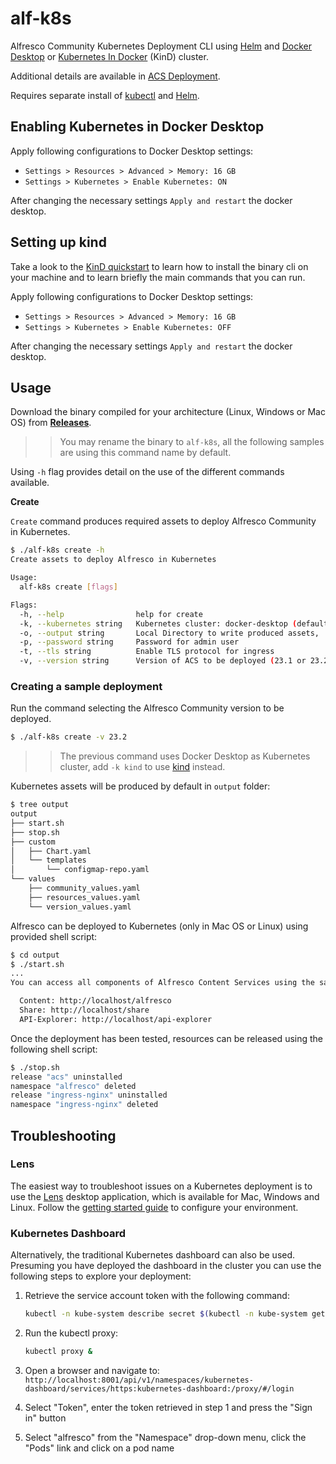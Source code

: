 # alf-k8s

Alfresco Community Kubernetes Deployment CLI using [Helm](https://helm.sh) and [Docker Desktop](https://docs.docker.com/desktop/) or [Kubernetes In Docker](https://kind.sigs.k8s.io/) (KinD) cluster.

Additional details are available in [ACS Deployment](https://github.com/Alfresco/acs-deployment/blob/master/docs/helm/desktop-deployment.md).

Requires separate install of [kubectl](https://kubernetes.io/docs/reference/kubectl/) and [Helm](https://helm.sh).

## Enabling Kubernetes in Docker Desktop

Apply following configurations to Docker Desktop settings:

- `Settings > Resources > Advanced > Memory: 16 GB`
- `Settings > Kubernetes > Enable Kubernetes: ON`

After changing the necessary settings `Apply and restart` the docker desktop.

## Setting up kind

Take a look to the [KinD quickstart](https://kind.sigs.k8s.io/docs/user/quick-start/) to learn how to install the binary cli on your machine and to learn briefly the main commands that you can run.

Apply following configurations to Docker Desktop settings:

- `Settings > Resources > Advanced > Memory: 16 GB`
- `Settings > Kubernetes > Enable Kubernetes: OFF`

After changing the necessary settings `Apply and restart` the docker desktop.

## Usage

Download the binary compiled for your architecture (Linux, Windows or Mac OS) from [**Releases**](https://github.com/aborroy/alf-k8s/releases).

>> You may rename the binary to `alf-k8s`, all the following samples are using this command name by default.

Using `-h` flag provides detail on the use of the different commands available.

**Create**

`Create` command produces required assets to deploy Alfresco Community in Kubernetes.

```bash
$ ./alf-k8s create -h
Create assets to deploy Alfresco in Kubernetes

Usage:
  alf-k8s create [flags]

Flags:
  -h, --help                help for create
  -k, --kubernetes string   Kubernetes cluster: docker-desktop (default) or kind
  -o, --output string       Local Directory to write produced assets, 'output' by default
  -p, --password string     Password for admin user
  -t, --tls string          Enable TLS protocol for ingress
  -v, --version string      Version of ACS to be deployed (23.1 or 23.2)
```

### Creating a sample deployment

Run the command selecting the Alfresco Community version to be deployed.

```bash
$ ./alf-k8s create -v 23.2
```

>> The previous command uses Docker Desktop as Kubernetes cluster, add `-k kind` to use [kind](https://kind.sigs.k8s.io) instead.

Kubernetes assets will be produced by default in `output` folder:

```bash
$ tree output
output
├── start.sh
├── stop.sh
├── custom
│   ├── Chart.yaml
│   └── templates
│       └── configmap-repo.yaml
└── values
    ├── community_values.yaml
    ├── resources_values.yaml
    └── version_values.yaml
```

Alfresco can be deployed to Kubernetes (only in Mac OS or Linux) using provided shell script:

```bash
$ cd output
$ ./start.sh
...
You can access all components of Alfresco Content Services using the same root address, but different paths as follows:

  Content: http://localhost/alfresco
  Share: http://localhost/share
  API-Explorer: http://localhost/api-explorer
```

Once the deployment has been tested, resources can be released using the following shell script:

```bash
$ ./stop.sh
release "acs" uninstalled
namespace "alfresco" deleted
release "ingress-nginx" uninstalled
namespace "ingress-nginx" deleted
```

## Troubleshooting

### Lens

The easiest way to troubleshoot issues on a Kubernetes deployment is to use the [Lens](https://k8slens.dev) desktop application, which is available for Mac, Windows and Linux. Follow the [getting started guide](https://docs.k8slens.dev/v4.0.3/getting-started) to configure your environment.

### Kubernetes Dashboard

Alternatively, the traditional Kubernetes dashboard can also be used. Presuming you have deployed the dashboard in the cluster you can use the following steps to explore your deployment:

1. Retrieve the service account token with the following command:

    ```bash
    kubectl -n kube-system describe secret $(kubectl -n kube-system get secret | grep eks-admin | awk '{print $1}')
    ```

2. Run the kubectl proxy:

    ```bash
    kubectl proxy &
    ```

3. Open a browser and navigate to: `http://localhost:8001/api/v1/namespaces/kubernetes-dashboard/services/https:kubernetes-dashboard:/proxy/#/login`

4. Select "Token", enter the token retrieved in step 1 and press the "Sign in" button

5. Select "alfresco" from the "Namespace" drop-down menu, click the "Pods" link and click on a pod name

